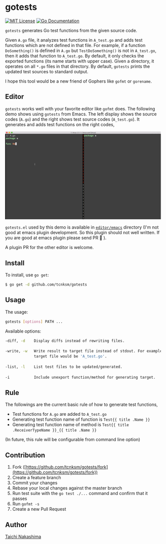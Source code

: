 # gotests

[![MIT License](http://img.shields.io/badge/license-MIT-blue.svg?style=flat-square)][license]
[![Go Documentation](http://img.shields.io/badge/go-documentation-blue.svg?style=flat-square)][godocs]

[license]: /LICENSE
[godocs]: http://godoc.org/github.com/tcnksm/gotests

`gotests` generates Go test functions from the given source code.

Given `A.go` file, it analyzes test functions in `A_test.go` and adds test functions which are not defined in that file. For example, if a function `DoSomething()` is defined in `A.go` but `TestDoSomething()` is not in `A_test.go`, then it adds that function to `A_test.go`. By default, it only checks the exported functions (its name starts with upper case). Given a directory, it operates on all `*.go` files in that directory. By default, `gotests` prints the updated test sources to standard output.

I hope this tool would be a new friend of Gophers like `gofmt` or `gorename`. 

## Editor

`gotests` works well with your favorite editor like `gofmt` does. The following demo shows using `gotests` from Emacs. The left display shows the source codes (`A.go`) and the right shows test source codes (`A_test.go`). It generates and adds test functions on the right codes,

![demo](/gotests.gif)

`gotests.el` used by this demo is available in [`editor/emacs`](/editor/emacs) directory (I'm not good at emacs plugin development. So this plugin should not well written. If you are good at emacs plugin please send PR 🙇 ).

A plugin PR for the other editor is welcome.

## Install

To install, use `go get`:

```bash
$ go get -d github.com/tcnksm/gotests
```

## Usage

The usage:

```bash
gotests [options] PATH ...
```

Available options:

```bash
-diff, -d    Display diffs instead of rewriting files.

-write, -w   Write result to target file instead of stdout. For example, if source file name is 'A.go',             
             target file would be 'A_test.go'.

-list, -l    List test files to be updated/generated.

-i           Include unexport function/method for generating target.
```

## Rule

The followings are the current basic rule of how to generate test functions, 

- Test functions for `A.go` are added to `A_test.go`
- Generating test function name of function is `Test{{ title .Name }}` 
- Generating test function name of method is `Test{{ title .ReceiverTypeName }}_{{ title .Name }}`

(In future, this rule will be configurable from command line option)

## Contribution

1. Fork ([https://github.com/tcnksm/gotests/fork](https://github.com/tcnksm/gotests/fork))
1. Create a feature branch
1. Commit your changes
1. Rebase your local changes against the master branch
1. Run test suite with the `go test ./...` command and confirm that it passes
1. Run `gofmt -s`
1. Create a new Pull Request

## Author

[Taichi Nakashima](https://github.com/tcnksm)
